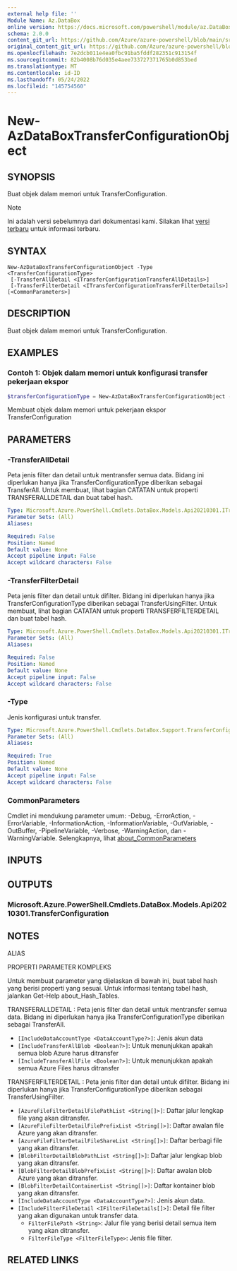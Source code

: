 ```yaml
---
external help file: ''
Module Name: Az.DataBox
online version: https://docs.microsoft.com/powershell/module/az.DataBox/new-AzDataBoxTransferConfigurationObject
schema: 2.0.0
content_git_url: https://github.com/Azure/azure-powershell/blob/main/src/DataBox/help/New-AzDataBoxTransferConfigurationObject.md
original_content_git_url: https://github.com/Azure/azure-powershell/blob/main/src/DataBox/help/New-AzDataBoxTransferConfigurationObject.md
ms.openlocfilehash: 7e2dcb011e4ea0fbc91ba5fddf282351c913154f
ms.sourcegitcommit: 82b4008b76d035e4aee733727371765b0d853bed
ms.translationtype: MT
ms.contentlocale: id-ID
ms.lasthandoff: 05/24/2022
ms.locfileid: "145754560"
---
```

# New-AzDataBoxTransferConfigurationObject

## SYNOPSIS
Buat objek dalam memori untuk TransferConfiguration.

> [!NOTE]
>Ini adalah versi sebelumnya dari dokumentasi kami. Silakan lihat [versi terbaru](/powershell/module/az.databox/new-azdataboxtransferconfigurationobject) untuk informasi terbaru.

## SYNTAX

```
New-AzDataBoxTransferConfigurationObject -Type <TransferConfigurationType>
 [-TransferAllDetail <ITransferConfigurationTransferAllDetails>]
 [-TransferFilterDetail <ITransferConfigurationTransferFilterDetails>] [<CommonParameters>]
```

## DESCRIPTION
Buat objek dalam memori untuk TransferConfiguration.

## EXAMPLES

### Contoh 1: Objek dalam memori untuk konfigurasi transfer pekerjaan ekspor 
```powershell
$transferConfigurationType = New-AzDataBoxTransferConfigurationObject -Type "TransferAll" -TransferAllDetail @{"IncludeDataAccountType"="StorageAccount";"IncludeTransferAllBlob"= "True"; "IncludeTransferAllFile"="True"}
```

Membuat objek dalam memori untuk pekerjaan ekspor TransferConfiguration

## PARAMETERS

### -TransferAllDetail
Peta jenis filter dan detail untuk mentransfer semua data.
Bidang ini diperlukan hanya jika TransferConfigurationType diberikan sebagai TransferAll.
Untuk membuat, lihat bagian CATATAN untuk properti TRANSFERALLDETAIL dan buat tabel hash.

```yaml
Type: Microsoft.Azure.PowerShell.Cmdlets.DataBox.Models.Api20210301.ITransferConfigurationTransferAllDetails
Parameter Sets: (All)
Aliases:

Required: False
Position: Named
Default value: None
Accept pipeline input: False
Accept wildcard characters: False
```

### -TransferFilterDetail
Peta jenis filter dan detail untuk difilter.
Bidang ini diperlukan hanya jika TransferConfigurationType diberikan sebagai TransferUsingFilter.
Untuk membuat, lihat bagian CATATAN untuk properti TRANSFERFILTERDETAIL dan buat tabel hash.

```yaml
Type: Microsoft.Azure.PowerShell.Cmdlets.DataBox.Models.Api20210301.ITransferConfigurationTransferFilterDetails
Parameter Sets: (All)
Aliases:

Required: False
Position: Named
Default value: None
Accept pipeline input: False
Accept wildcard characters: False
```

### -Type
Jenis konfigurasi untuk transfer.

```yaml
Type: Microsoft.Azure.PowerShell.Cmdlets.DataBox.Support.TransferConfigurationType
Parameter Sets: (All)
Aliases:

Required: True
Position: Named
Default value: None
Accept pipeline input: False
Accept wildcard characters: False
```

### CommonParameters
Cmdlet ini mendukung parameter umum: -Debug, -ErrorAction, -ErrorVariable, -InformationAction, -InformationVariable, -OutVariable, -OutBuffer, -PipelineVariable, -Verbose, -WarningAction, dan -WarningVariable. Selengkapnya, lihat [about_CommonParameters](http://go.microsoft.com/fwlink/?LinkID=113216)

## INPUTS

## OUTPUTS

### Microsoft.Azure.PowerShell.Cmdlets.DataBox.Models.Api20210301.TransferConfiguration

## NOTES

ALIAS

PROPERTI PARAMETER KOMPLEKS

Untuk membuat parameter yang dijelaskan di bawah ini, buat tabel hash yang berisi properti yang sesuai. Untuk informasi tentang tabel hash, jalankan Get-Help about_Hash_Tables.


TRANSFERALLDETAIL <ITransferConfigurationTransferAllDetails>: Peta jenis filter dan detail untuk mentransfer semua data. Bidang ini diperlukan hanya jika TransferConfigurationType diberikan sebagai TransferAll.
  - `[IncludeDataAccountType <DataAccountType?>]`: Jenis akun data
  - `[IncludeTransferAllBlob <Boolean?>]`: Untuk menunjukkan apakah semua blob Azure harus ditransfer
  - `[IncludeTransferAllFile <Boolean?>]`: Untuk menunjukkan apakah semua Azure Files harus ditransfer

TRANSFERFILTERDETAIL <ITransferConfigurationTransferFilterDetails>: Peta jenis filter dan detail untuk difilter. Bidang ini diperlukan hanya jika TransferConfigurationType diberikan sebagai TransferUsingFilter.
  - `[AzureFileFilterDetailFilePathList <String[]>]`: Daftar jalur lengkap file yang akan ditransfer.
  - `[AzureFileFilterDetailFilePrefixList <String[]>]`: Daftar awalan file Azure yang akan ditransfer.
  - `[AzureFileFilterDetailFileShareList <String[]>]`: Daftar berbagi file yang akan ditransfer.
  - `[BlobFilterDetailBlobPathList <String[]>]`: Daftar jalur lengkap blob yang akan ditransfer.
  - `[BlobFilterDetailBlobPrefixList <String[]>]`: Daftar awalan blob Azure yang akan ditransfer.
  - `[BlobFilterDetailContainerList <String[]>]`: Daftar kontainer blob yang akan ditransfer.
  - `[IncludeDataAccountType <DataAccountType?>]`: Jenis akun data.
  - `[IncludeFilterFileDetail <IFilterFileDetails[]>]`: Detail file filter yang akan digunakan untuk transfer data.
    - `FilterFilePath <String>`: Jalur file yang berisi detail semua item yang akan ditransfer.
    - `FilterFileType <FilterFileType>`: Jenis file filter.

## RELATED LINKS

